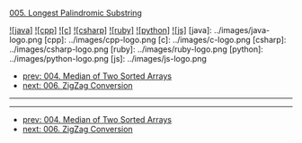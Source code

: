 [005. Longest Palindromic Substring](https://leetcode.com/problems/longest-palindromic-substring/)

[![java]](../java/005-longest-palindromic-substring.md)
[![cpp]](../cpp/005-longest-palindromic-substring.md)
[![c]](../c/005-longest-palindromic-substring.md)
[![csharp]](../csharp/005-longest-palindromic-substring.md)
[![ruby]](../ruby/005-longest-palindromic-substring.md)
[![python]](../python/005-longest-palindromic-substring.md)
[![js]](../js/005-longest-palindromic-substring.md)
[java]: ../images/java-logo.png
[cpp]: ../images/cpp-logo.png
[c]: ../images/c-logo.png
[csharp]: ../images/csharp-logo.png
[ruby]: ../images/ruby-logo.png
[python]: ../images/python-logo.png
[js]: ../images/js-logo.png

- [prev: 004. Median of Two Sorted Arrays](004-median-of-two-sorted-arrays.md)
- [next: 006. ZigZag Conversion](006-zigzag-conversion.md)

---



---

- [prev: 004. Median of Two Sorted Arrays](004-median-of-two-sorted-arrays.md)
- [next: 006. ZigZag Conversion](006-zigzag-conversion.md)
